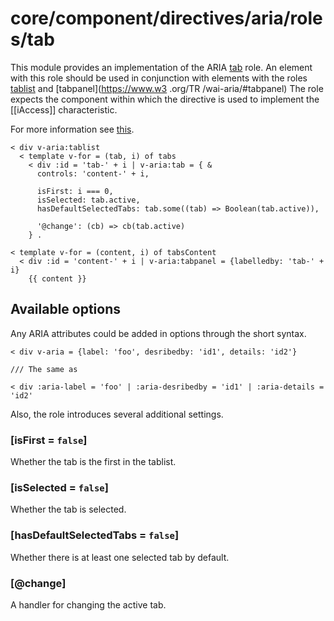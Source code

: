 # core/component/directives/aria/roles/tab

This module provides an implementation of the ARIA [tab](https://www.w3.org/TR/wai-aria/#tab) role.
An element with this role should be used in conjunction with elements with the roles [tablist](https://www.w3.org/TR/wai-aria/#tablist) and [tabpanel](https://www.w3 .org/TR /wai-aria/#tabpanel)
The role expects the component within which the directive is used to implement the [[iAccess]] characteristic.

For more information see [this](`https://developer.mozilla.org/en-US/docs/Web/Accessibility/ARIA/Roles/tab_role`).

```
< div v-aria:tablist
  < template v-for = (tab, i) of tabs
    < div :id = 'tab-' + i | v-aria:tab = { &
      controls: 'content-' + i,

      isFirst: i === 0,
      isSelected: tab.active,
      hasDefaultSelectedTabs: tab.some((tab) => Boolean(tab.active)),

      '@change': (cb) => cb(tab.active)
    } .

< template v-for = (content, i) of tabsContent
  < div :id = 'content-' + i | v-aria:tabpanel = {labelledby: 'tab-' + i}
    {{ content }}
```

## Available options

Any ARIA attributes could be added in options through the short syntax.

```
< div v-aria = {label: 'foo', desribedby: 'id1', details: 'id2'}

/// The same as

< div :aria-label = 'foo' | :aria-desribedby = 'id1' | :aria-details = 'id2'
```

Also, the role introduces several additional settings.

### [isFirst = `false`]

Whether the tab is the first in the tablist.

### [isSelected = `false`]

Whether the tab is selected.

### [hasDefaultSelectedTabs = `false`]

Whether there is at least one selected tab by default.

### [@change]

A handler for changing the active tab.
